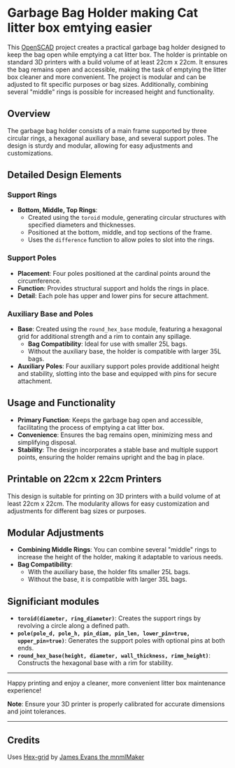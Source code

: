 # Garbage Bag Holder making Cat litter box emtying easier

This [OpenSCAD](https://openscad.org) project creates a practical garbage bag holder designed to keep the bag open while emptying a cat litter box. The holder is printable on standard 3D printers with a build volume of at least 22cm x 22cm. It ensures the bag remains open and accessible, making the task of emptying the litter box cleaner and more convenient. The project is modular and can be adjusted to fit specific purposes or bag sizes. Additionally, combining several "middle" rings is possible for increased height and functionality.

## Overview

The garbage bag holder consists of a main frame supported by three circular rings, a hexagonal auxiliary base, and several support poles. The design is sturdy and modular, allowing for easy adjustments and customizations.

## Detailed Design Elements

### Support Rings

- **Bottom, Middle, Top Rings**:
    - Created using the `toroid` module, generating circular structures with specified diameters and thicknesses.
    - Positioned at the bottom, middle, and top sections of the frame.
    - Uses the `difference` function to allow poles to slot into the rings.

### Support Poles

- **Placement**: Four poles positioned at the cardinal points around the circumference.
- **Function**: Provides structural support and holds the rings in place.
- **Detail**: Each pole has upper and lower pins for secure attachment.

### Auxiliary Base and Poles

- **Base**: Created using the `round_hex_base` module, featuring a hexagonal grid for additional strength and a rim to contain any spillage.
    - **Bag Compatibility**: Ideal for use with smaller 25L bags.
    - Without the auxiliary base, the holder is compatible with larger 35L bags.
- **Auxiliary Poles**: Four auxiliary support poles provide additional height and stability, slotting into the base and equipped with pins for secure attachment.

## Usage and Functionality

- **Primary Function**: Keeps the garbage bag open and accessible, facilitating the process of emptying a cat litter box.
- **Convenience**: Ensures the bag remains open, minimizing mess and simplifying disposal.
- **Stability**: The design incorporates a stable base and multiple support points, ensuring the holder remains upright and the bag in place.

## Printable on 22cm x 22cm Printers

This design is suitable for printing on 3D printers with a build volume of at least 22cm x 22cm. The modularity allows for easy customization and adjustments for different bag sizes or purposes.

## Modular Adjustments

- **Combining Middle Rings**: You can combine several "middle" rings to increase the height of the holder, making it adaptable to various needs.
- **Bag Compatibility**: 
    - With the auxiliary base, the holder fits smaller 25L bags.
    - Without the base, it is compatible with larger 35L bags.

## Significiant modules

- **`toroid(diameter, ring_diameter)`**: Creates the support rings by revolving a circle along a defined path.
- **`pole(pole_d, pole_h, pin_diam, pin_len, lower_pin=true, upper_pin=true)`**: Generates the support poles with optional pins at both ends.
- **`round_hex_base(height, diameter, wall_thickness, rimm_height)`**: Constructs the hexagonal base with a rim for stability.

---

Happy printing and enjoy a cleaner, more convenient litter box maintenance experience!

**Note**: Ensure your 3D printer is properly calibrated for accurate dimensions and joint tolerances.

---
## Credits
Uses [Hex-grid](https://www.printables.com/model/86604-hexagonal-grid-generator-in-openscad) by [James Evans the mnmlMaker](https://www.printables.com/@JamesEvansthemnmlMak) 
